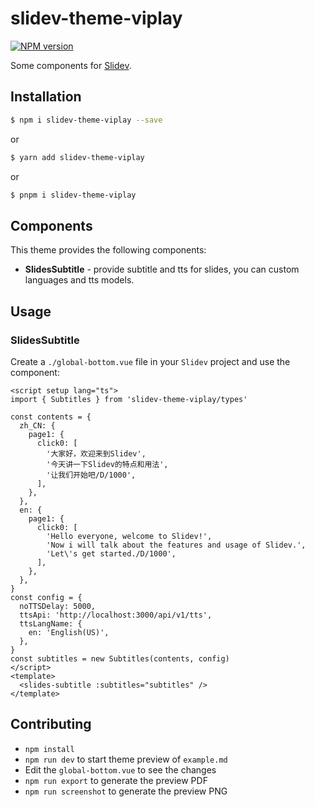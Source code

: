 # slidev-theme-viplay

[![NPM version](https://img.shields.io/npm/v/slidev-theme-viplay?color=3AB9D4&label=)](https://www.npmjs.com/package/slidev-theme-viplay)

Some components for [Slidev](https://github.com/slidevjs/slidev).

## Installation
``` bash
$ npm i slidev-theme-viplay --save
```
or
``` bash
$ yarn add slidev-theme-viplay
```
or
``` bash
$ pnpm i slidev-theme-viplay
```

## Components

This theme provides the following components:

- **SlidesSubtitle** - provide subtitle and tts for slides, you can custom languages and tts models.
  

## Usage

### SlidesSubtitle

Create a `./global-bottom.vue` file in your `Slidev` project and use the component:
```vue
<script setup lang="ts">
import { Subtitles } from 'slidev-theme-viplay/types'

const contents = {
  zh_CN: {
    page1: {
      click0: [
        '大家好，欢迎来到Slidev',
        '今天讲一下Slidev的特点和用法',
        '让我们开始吧/D/1000',
      ],
    },
  },
  en: {
    page1: {
      click0: [
        'Hello everyone, welcome to Slidev!',
        'Now i will talk about the features and usage of Slidev.',
        'Let\'s get started./D/1000',
      ],
    },
  },
}
const config = {
  noTTSDelay: 5000,
  ttsApi: 'http://localhost:3000/api/v1/tts',
  ttsLangName: {
    en: 'English(US)',
  },
}
const subtitles = new Subtitles(contents, config)
</script>
<template>
  <slides-subtitle :subtitles="subtitles" />
</template>
```


## Contributing

- `npm install`
- `npm run dev` to start theme preview of `example.md`
- Edit the `global-bottom.vue` to see the changes
- `npm run export` to generate the preview PDF
- `npm run screenshot` to generate the preview PNG
